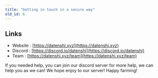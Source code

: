 ```yaml
---
title: "Getting in touch in a secure way"
old_id: 6
---
```

## Links
- Website : [https://datenshi.xyz](https://datenshi.xyz)
- Discord : [https://discord.io/datenshi](https://discord.io/datenshi)
- Team : [https://datenshi.xyz/team](https://datenshi.xyz/team)

If you needed help, you can join our discord server for more help, we can help you as we can!
We hope enjoy to our server! Happy farming!
